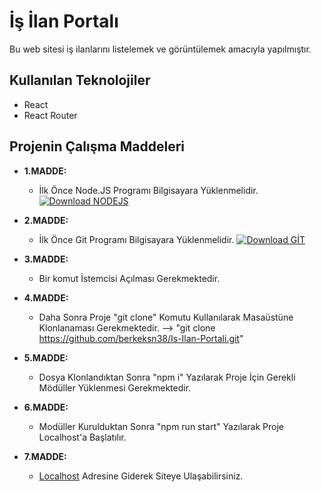 # İş İlan Portalı

Bu web sitesi iş ilanlarını listelemek ve görüntülemek  amacıyla yapılmıştır.

## Kullanılan Teknolojiler

  - React
  - React Router
 
## Projenin Çalışma Maddeleri

- **1.MADDE:**
  - İlk Önce Node.JS Programı Bilgisayara Yüklenmelidir.  [![Download NODEJS](https://custom-icon-badges.demolab.com/badge/-Download-blue?style=for-the-badge&logo=download&logoColor=white "Download NODEJS")](https://nodejs.org/dist/v20.16.0/node-v20.16.0-x64.msi)

- **2.MADDE:**
  - İlk Önce Git Programı Bilgisayara Yüklenmelidir.  [![Download GİT](https://custom-icon-badges.demolab.com/badge/-Download-blue?style=for-the-badge&logo=download&logoColor=white "Download GİT")](https://github.com/git-for-windows/git/releases/download/v2.45.2.windows.1/Git-2.45.2-64-bit.exe)

- **3.MADDE:**
  - Bir komut İstemcisi Açılması Gerekmektedir.

- **4.MADDE:**
  - Daha Sonra Proje "git clone" Komutu Kullanılarak Masaüstüne Klonlanaması Gerekmektedir. --> "git clone https://github.com/berkeksn38/Is-Ilan-Portali.git" 

- **5.MADDE:**
  - Dosya Klonlandıktan Sonra "npm i" Yazılarak Proje İçin Gerekli Mödüller Yüklenmesi Gerekmektedir.

- **6.MADDE:**
  - Modüller Kurulduktan Sonra "npm run start" Yazılarak Proje Localhost'a Başlatılır.

- **7.MADDE:**
  -  <a href="http://localhost:3000/" class="button danger">Localhost</a> Adresine Giderek Siteye Ulaşabilirsiniz. 
